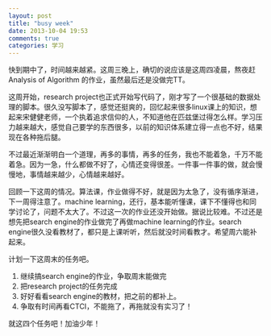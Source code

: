 ```yaml
---
layout: post
title: "busy week"
date: 2013-10-04 19:53
comments: true
categories: 学习
---
```


快到期中了，时间越来越紧。这周三晚上，确切的说应该是这周四凌晨，熬夜赶Analysis of Algorithm 的作业，虽然最后还是没做完TT。
<!--more-->
这周开始，research project也正式开始写代码了，刚才写了一个很基础的数据处理的脚本。很久没写脚本了，感觉还挺爽的，回忆起来很多linux课上的知识，想起来宋健健老师，一个执着追求信仰的人，不知道他在匹兹堡过得怎么样。学习压力越来越大，感觉自己要学的东西很多，以前的知识体系建立得一点也不好，结果现在各种拖后腿。

不过最近渐渐明白一个道理，再多的事情，再多的任务，我也不能着急，千万不能着急。因为一急，什么都做不好了，心情还变得很差。一件事一件事的做，就会慢慢地，事情越来越少，心情越来越好。

回顾一下这周的情况。算法课，作业做得不好，就是因为太急了，没有循序渐进，下一周得注意了。machine learning，还行，基本能听懂课，课下不懂得也和同学讨论了，问题不太大了。不过这一次的作业还没开始做。据说比较难。不过还是想先把search engine的作业做完了再做machine learning的作业。search engine很久没看教材了，都只是上课听听，然后就没时间看教才。希望周六能补起来。

计划一下这周末的任务吧。

1.	继续搞search engine的作业，争取周末能做完
2.	把research project的任务完成
3.	好好看看search engine的教材，把之前的都补上。
4.	争取有时间再看CTCI，不能拖了，再拖就没有实习了！

就这四个任务吧！加油少年！
